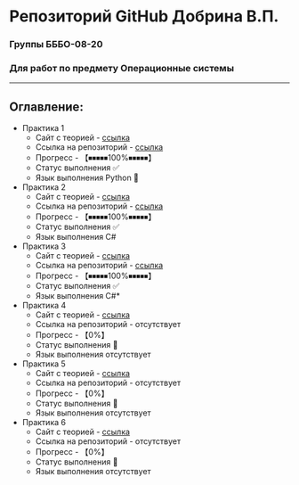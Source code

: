 # Репозиторий GitHub Добрина В.П. 
### Группы БББО-08-20
### Для работ по предмету Операционные системы 
____
## Оглавление:
- Практика 1
  - Сайт с теорией - [ccылка](https://hackmd.io/@0x41/OS_Lab_1)
  - Ссылка на репозиторий - [ccылка](https://github.com/KodyFFy/OS/tree/main/Практика%201)
  - Прогресс -  【⏹⏹⏹⏹⏹100%⏹⏹⏹⏹⏹】
  - Статус выполнения ✅
  - Язык выполнения Python 🐍
- Практика 2
  - Сайт с теорией - [ccылка](https://hackmd.io/@0x41/OS_Lab_2)
  - Ссылка на репозиторий - [ccылка](https://github.com/KodyFFy/OS/tree/main/Практика%202)
  - Прогресс -  【⏹⏹⏹⏹⏹100%⏹⏹⏹⏹⏹】
  - Статус выполнения ✅
  - Язык выполнения C#️
- Практика 3
  - Сайт с теорией - [ccылка](https://hackmd.io/@0x41/OS_Lab_3)
  - Ссылка на репозиторий - [ссылка](https://github.com/KodyFFy/OS/tree/main/Практика%203)
  - Прогресс -  【⏹⏹⏹⏹⏹100%⏹⏹⏹⏹⏹】
  - Статус выполнения ✅
  - Язык выполнения С#️*
- Практика 4
  - Сайт с теорией - [ccылка](https://hackmd.io/@0x41/OS_Lab_4)
  - Ссылка на репозиторий - отсутствует
  - Прогресс -  【0%】
  - Статус выполнения 🔲
  - Язык выполнения  отсутствует
- Практика 5
  - Сайт с теорией - [ссылка](https://goo.su/LInLNt)
  - Ссылка на репозиторий - отсутствует
  - Прогресс -  【0%】
  - Статус выполнения 🔲
  - Язык выполнения отсутствует
- Практика 6
  - Сайт с теорией - [ссылка](https://goo.su/Yh4I)
  - Ссылка на репозиторий - отсутствует 
  - Прогресс -  【0%】
  - Статус выполнения 🔲
  - Язык выполнения отсутствует
